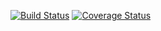 [![Build Status](https://travis-ci.org/minond/RESTful.png?branch=master)](https://travis-ci.org/minond/RESTful)
[![Coverage Status](https://coveralls.io/repos/minond/RESTful/badge.png)](https://coveralls.io/r/minond/RESTful)
